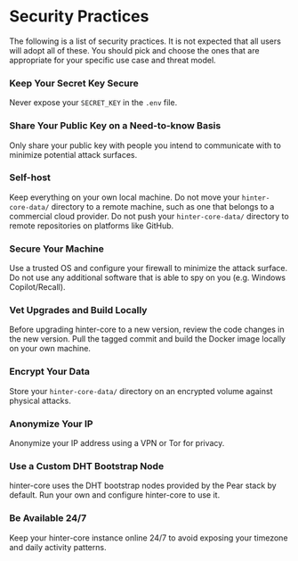 # Security Practices

The following is a list of security practices.
It is not expected that all users will adopt all of these.
You should pick and choose the ones that are appropriate for your specific use case and threat model.

### Keep Your Secret Key Secure

Never expose your `SECRET_KEY` in the `.env` file.

### Share Your Public Key on a Need-to-know Basis

Only share your public key with people you intend to communicate with to minimize potential attack surfaces.

### Self-host

Keep everything on your own local machine.
Do not move your `hinter-core-data/` directory to a remote machine, such as one that belongs to a commercial cloud provider.
Do not push your `hinter-core-data/` directory to remote repositories on platforms like GitHub.

### Secure Your Machine

Use a trusted OS and configure your firewall to minimize the attack surface.
Do not use any additional software that is able to spy on you (e.g. Windows Copilot/Recall).

### Vet Upgrades and Build Locally

Before upgrading hinter-core to a new version, review the code changes in the new version.
Pull the tagged commit and build the Docker image locally on your own machine.

### Encrypt Your Data

Store your `hinter-core-data/` directory on an encrypted volume against physical attacks.

### Anonymize Your IP

Anonymize your IP address using a VPN or Tor for privacy.

### Use a Custom DHT Bootstrap Node

hinter-core uses the DHT bootstrap nodes provided by the Pear stack by default.
Run your own and configure hinter-core to use it.

### Be Available 24/7

Keep your hinter-core instance online 24/7 to avoid exposing your timezone and daily activity patterns.
